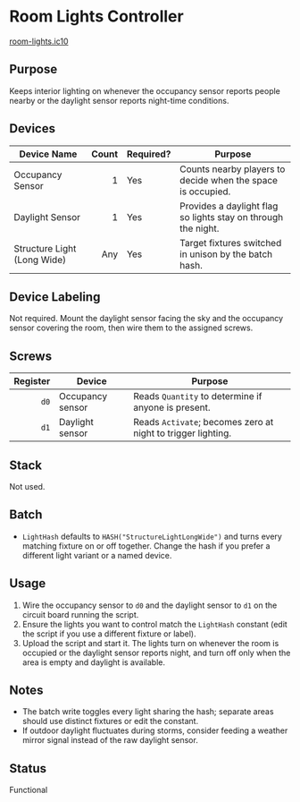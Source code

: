 # Room Lights Controller

[room-lights.ic10](../../room-lights.ic10)

## Purpose
Keeps interior lighting on whenever the occupancy sensor reports people nearby or the daylight sensor reports night-time conditions.

## Devices
| Device Name | Count | Required? | Purpose |
|-------------|------:|-----------|---------|
| Occupancy Sensor | 1 | Yes | Counts nearby players to decide when the space is occupied. |
| Daylight Sensor | 1 | Yes | Provides a daylight flag so lights stay on through the night. |
| Structure Light (Long Wide) | Any | Yes | Target fixtures switched in unison by the batch hash. |

## Device Labeling
Not required. Mount the daylight sensor facing the sky and the occupancy sensor covering the room, then wire them to the assigned screws.

## Screws
| Register | Device | Purpose |
|---------:|--------|---------|
| `d0` | Occupancy sensor | Reads `Quantity` to determine if anyone is present. |
| `d1` | Daylight sensor | Reads `Activate`; becomes zero at night to trigger lighting. |

## Stack
Not used.

## Batch
- `LightHash` defaults to `HASH("StructureLightLongWide")` and turns every matching fixture on or off together. Change the hash if you prefer a different light variant or a named device.

## Usage
1. Wire the occupancy sensor to `d0` and the daylight sensor to `d1` on the circuit board running the script.
2. Ensure the lights you want to control match the `LightHash` constant (edit the script if you use a different fixture or label).
3. Upload the script and start it. The lights turn on whenever the room is occupied or the daylight sensor reports night, and turn off only when the area is empty and daylight is available.

## Notes
- The batch write toggles every light sharing the hash; separate areas should use distinct fixtures or edit the constant.
- If outdoor daylight fluctuates during storms, consider feeding a weather mirror signal instead of the raw daylight sensor.

## Status
Functional
